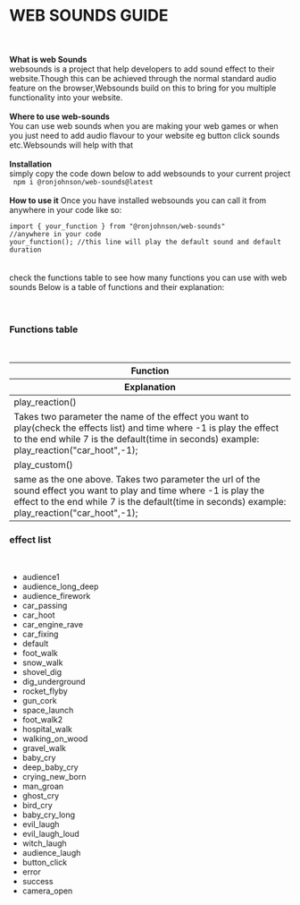 <h1>WEB SOUNDS GUIDE</h1>
</br></br>
<b>What is web Sounds </b>
</br>
websounds is a project that help developers to add sound effect to their website.Though 
this can be achieved through the normal standard audio feature on the browser,Websounds build on this to bring for you multiple functionality into your  website.
</br>
</br>
<b>Where to use web-sounds</b>
</br>
You can use web sounds  when you are making your web  games or when you just need to add audio  flavour to your website eg button click sounds etc.Websounds will help with that
</br>
</br>
<b>Installation</b>
</br>
simply copy the code down below to add websounds to your current project
</br>
<code> npm i @ronjohnson/web-sounds@latest </code>
</br></br>
<b>How to use it</b>
Once you have installed websounds you can call it from anywhere in your 
code like so:
</br>
<code>
import { your_function } from "@ronjohnson/web-sounds"
//anywhere in your code
your_function(); //this line will play the default sound and default duration
</code>
</br>
</br>
check the functions table  to see how many  functions you can use with web sounds
Below is a table of functions and their explanation:
</br> 
</br>
</br>
<h3>Functions table</h3>
</br>
<table>
    <thead>
    <tr>
    <th>Function</th>
    </tr>
        <tr>
    <th>Explanation</th>
    </tr>
    </thead>
    <tbody>
    <tr>
    <td>play_reaction()</td>
    </tr>
    <tr>
    <td>Takes two parameter the name of the effect you want to play(check the effects list) and time where -1 is play the effect to the end while 7 is the default(time in seconds)
    example: play_reaction("car_hoot",-1);
    </td>
    </tr>
        <tr>
    <td>play_custom()</td>
    </tr>
    <tr>
    <td>same as the one above. Takes two parameter the url of the sound effect  you want to play and time where -1 is play the effect to the end while 7 is the default(time in seconds)
    example: play_reaction("car_hoot",-1); 
    </td>
    </tr>
    </tbody>
</table>


<h3>effect list</h3>
</br>
<ul>
<li>audience1</li>
<li>audience_long_deep</li>
<li>audience_firework</li>
<li>car_passing</li>
<li>car_hoot</li>
<li>car_engine_rave</li>
<li>car_fixing</li>
<li>default</li>
<li>foot_walk</li>
<li>snow_walk</li>
<li>shovel_dig</li>
<li>dig_underground</li>
<li>rocket_flyby</li>
<li>gun_cork</li>
<li>space_launch</li>
<li>foot_walk2</li>
<li>hospital_walk</li>
<li>walking_on_wood</li>
<li>gravel_walk</li>
<li>baby_cry</li>
<li>deep_baby_cry</li>
<li>crying_new_born</li>
<li>man_groan</li>
<li>ghost_cry</li>
<li>bird_cry</li>
<li>baby_cry_long</li>
<li>evil_laugh</li>
<li>evil_laugh_loud</li>
<li>witch_laugh</li>
<li>audience_laugh</li>
<li>button_click</li>
<li>error</li>
<li>success</li>
<li>camera_open</li>
</ul>






